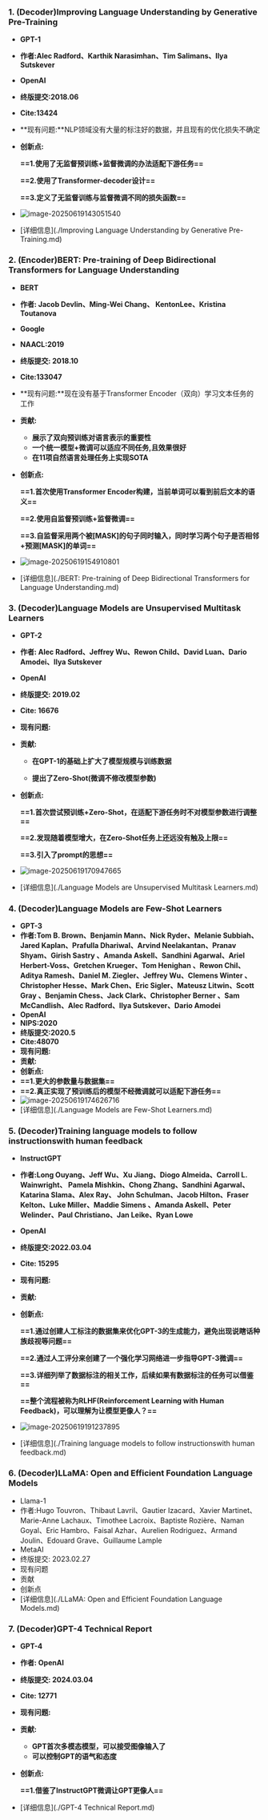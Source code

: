 ### 1. **(Decoder)Improving Language Understanding by Generative Pre-Training**

- **GPT-1**

- **作者:Alec Radford、Karthik Narasimhan、Tim Salimans、Ilya Sutskever**

- **OpenAI**

- **终版提交:2018.06**

- **Cite:13424**

- **现有问题:**NLP领域没有大量的标注好的数据，并且现有的优化损失不确定

- **创新点:**

  **==1.使用了无监督预训练+监督微调的办法适配下游任务==**

  **==2.使用了Transformer-decoder设计==**

  **==3.定义了无监督训练与监督微调不同的损失函数==**

- ![image-20250619143051540](./assets/pics/review/image-20250619143051540.png)

- [详细信息](./Improving Language Understanding by Generative Pre-Training.md)

### 2. (Encoder)BERT: Pre-training of Deep Bidirectional Transformers for Language Understanding

- **BERT**

- **作者: Jacob Devlin、Ming-Wei Chang、 KentonLee、Kristina Toutanova**

- **Google**

- **NAACL:2019**

- **终版提交: 2018.10**

- **Cite:133047**

- **现有问题:**现在没有基于Transformer Encoder（双向）学习文本任务的工作

- **贡献:**

  - **展示了双向预训练对语言表示的重要性**
  - **一个统一模型+微调可以适应不同任务,且效果很好**
  - **在11项自然语言处理任务上实现SOTA**

- **创新点:**

  **==1.首次使用Transformer Encoder构建，当前单词可以看到前后文本的语义==**

  **==2.使用自监督预训练+监督微调==**

  **==3.自监督采用两个被[MASK]的句子同时输入，同时学习两个句子是否相邻+预测[MASK]的单词==**

- ![image-20250619154910801](./assets/pics/review/image-20250619154910801.png)

- [详细信息](./BERT: Pre-training of Deep Bidirectional Transformers for Language Understanding.md)

### 3. (Decoder)Language Models are Unsupervised Multitask Learners

- **GPT-2**

- **作者: Alec Radford、Jeffrey Wu、Rewon Child、David Luan、Dario Amodei、Ilya Sutskever** 

- **OpenAI**

- **终版提交: 2019.02**

- **Cite: 16676**

- **现有问题:**

- **贡献:**

  - **在GPT-1的基础上扩大了模型规模与训练数据**

  - **提出了Zero-Shot(微调不修改模型参数)**

- **创新点:**

  **==1.首次尝试预训练+Zero-Shot，在适配下游任务时不对模型参数进行调整==**

  **==2.发现随着模型增大，在Zero-Shot任务上还远没有触及上限==**

  **==3.引入了prompt的思想==**

- ![image-20250619170947665](./assets/pics/review/image-20250619170947665.png)

- [详细信息](./Language Models are Unsupervised Multitask Learners.md)

### 4. (Decoder)Language Models are Few-Shot Learners

- **GPT-3**
- **作者:Tom B. Brown、Benjamin Mann、Nick Ryder、Melanie Subbiah、 Jared Kaplan、Prafulla Dhariwal、Arvind Neelakantan、Pranav Shyam、Girish Sastry 、Amanda Askell、Sandhini Agarwal、Ariel Herbert-Voss、Gretchen Krueger、Tom Henighan 、Rewon Chil、 Aditya Ramesh、Daniel M. Ziegler、Jeffrey Wu、Clemens Winter 、Christopher Hesse、Mark Chen、Eric Sigler、Mateusz Litwin、Scott Gray 、Benjamin Chess、Jack Clark、Christopher Berner 、Sam McCandlish、Alec Radford、Ilya Sutskever、Dario Amodei**
- **OpenAI**
- **NIPS:2020**
- **终版提交:2020.5**
- **Cite:48070**
- **现有问题:**
- **贡献:**
- **创新点:**
- **==1.更大的参数量与数据集==**
- **==2.真正实现了预训练后的模型不经微调就可以适配下游任务==**
- ![image-20250619174626716](./assets/pics/review/image-20250619174626716.png)
- [详细信息](./Language Models are Few-Shot Learners.md)

### 5. (Decoder)Training language models to follow instructionswith human feedback

- **InstructGPT**

- **作者:Long Ouyang、Jeff Wu、Xu Jiang、Diogo Almeida、Carroll L. Wainwright、 Pamela Mishkin、Chong Zhang、Sandhini Agarwal、Katarina Slama、Alex Ray、 John Schulman、Jacob Hilton、Fraser Kelton、Luke Miller、Maddie Simens 、Amanda Askell、Peter Welinder、Paul Christiano、Jan Leike、Ryan Lowe**

- **OpenAI**

- **终版提交:2022.03.04**

- **Cite: 15295**

- **现有问题:**

- **贡献:** 

- **创新点:** 

  **==1.通过创建人工标注的数据集来优化GPT-3的生成能力，避免出现说瞎话种族歧视等问题==**

  **==2.通过人工评分来创建了一个强化学习网络进一步指导GPT-3微调==**

  **==3.详细列举了数据标注的相关工作，后续如果有数据标注的任务可以借鉴==**

  **==整个流程被称为RLHF(Reinforcement Learning with Human Feedback)，可以理解为让模型更像人？==**

- ![image-20250619191237895](./assets/pics/review/image-20250619191237895.png)

- [详细信息](./Training language models to follow instructionswith human feedback.md)

### 6. (Decoder)LLaMA: Open and Efficient Foundation Language Models

- Llama-1
- 作者:Hugo Touvron、Thibaut Lavril、Gautier Izacard、Xavier Martinet、Marie-Anne Lachaux、Timothee Lacroix、Baptiste Rozière、Naman Goyal、Eric Hambro、Faisal Azhar、Aurelien Rodriguez、Armand Joulin、Edouard Grave、Guillaume Lample
- MetaAI
- 终版提交: 2023.02.27
- 现有问题
- 贡献
- 创新点
- [详细信息](./LLaMA: Open and Efficient Foundation Language Models.md)

### 7. (Decoder)GPT-4 Technical Report

- **GPT-4**

- **作者: OpenAI**

- **终版提交: 2024.03.04**

- **Cite: 12771**

- **现有问题:**

- **贡献:**

  - **GPT首次多模态模型，可以接受图像输入了**
  - **可以控制GPT的语气和态度** 

- **创新点:**

  **==1.借鉴了InstructGPT微调让GPT更像人==**

- [详细信息](./GPT-4 Technical Report.md)
